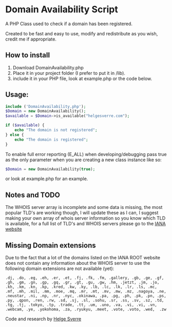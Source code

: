 Domain Availability Script
===================

A PHP Class used to check if a domain has been registered.

Created to be fast and easy to use, modify and redistribute as you wish, credit me if appropriate.

## How to install
1. Download DomainAvailability.php
2. Place it in your project folder (I prefer to put it in /lib).
3. include it in your PHP file, look at example.php or the code below.


## Usage:

```php
include ('DomainAvailability.php');  
$Domain = new DomainAvailability();
$available = $Domain->is_available("helgesverre.com");

if ($available) {
    echo "The domain is not registered";
} else {
    echo "The domain is registered";
}
```

To enable full error reporting (E_ALL) when developing/debugging pass true as the only parameter when you are creating a new class instance like so:

```PHP
$Domain = new DomainAvailability(true);
``` 
or look at example.php for an example.

## Notes and TODO
The WHOIS server array is incomplete and some data is missing, the most popular TLD's are working though, I will update these as I can, I suggest making your own array of whois server information so you know which TLD is available, for a full list of TLD's and WHOIS servers please go to the [IANA website](http://www.iana.org/domains/root/db)

## Missing Domain extensions

Due to the fact that a lot of the domains listed on the IANA ROOT website does not contain any information about the WHOIS server to use the following domain extensions are not available (yet):

```
.dj, .do, .eg, .eh, .er, .et, .fj, .fk, .fm, .gallery, .gb, .ge, .gf, .gh, .gm, .gn, .gp, .gq, .gr, .gt, .gu, .gw, .hm, .jetzt, .jm, .jo, .kh, .km, .kn, .kp, .kred, .kw, .ky, .lb, .lc, .lk, .lr, .ls, .mc, .mf, .mh, .mil, .mm, .moe, .mq, .mr, .mt, .mv, .mw, .mz, .nagoya, .ne, .neustar, .ni, .np, .nr, .nyc, .okinawa, .pa, .pg, .ph, .pk, .pn, .ps, .py, .qpon, .ren, .rw, .sd, .sj, .sl, .sohu, .sr, .ss, .sv, .sz, .td, .tg, .tj, .tokyo, .tp, .trade, .tt, .um, .uno, .va, .vi, .vi, .vn, .webcam, .ye, .yokohoma, .za, .ryukyu, .meet, .vote, .voto, .wed,  .zw
```

Code and research by [Helge Sverre](https://helgesverre.com)

